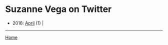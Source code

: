 # Suzanne Vega on Twitter

  * 2016: 
      [April](./suzanne-vega-on-twitter-2016-04.md) (1) | 

----

[Home](../)
